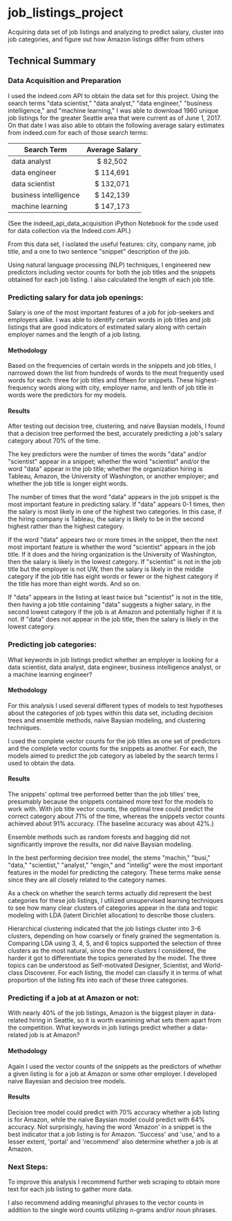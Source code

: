 # job_listings_project
Acquiring data set of job listings and analyzing to predict salary, cluster into job categories, and figure out how Amazon listings differ from others


## Technical Summary

### Data Acquisition and Preparation
I used the indeed.com API to obtain the data set for this project. Using the search terms "data scientist," "data analyst," "data engineer," "business intelligence," and "machine learning," I was able to download 1960 unique job listings for the greater Seattle area that were current as of June 1, 2017. On that date I was also able to obtain the following average salary estimates from indeed.com for each of those search terms:

| Search Term        | Average Salary           |
| ------------- |:-------------:|
| data analyst      | \$ 82,502      |
| data engineer | \$ 114,691      |
| data scientist      | \$ 132,071 |
| business intelligence      | \$ 142,139      |
| machine learning | \$ 147,173      |

(See the indeed_api_data_acquisition iPython Notebook for the code used for data collection via the Indeed.com API.)

From this data set, I isolated the useful features: city, company name, job title, and a one to two sentence "snippet" description of the job.

Using natural language processing (NLP) techniques, I engineered new predictors including vector counts for both the job titles and the snippets obtained for each job listing. I also calculated the length of each job title.

### Predicting salary for data job openings:
Salary is one of the most important features of a job for job-seekers and employers alike. I was able to identify certain words in job titles and job listings that are good indicators of estimated salary along with certain employer names and the length of a job listing.

#### Methodology
Based on the frequencies of certain words in the snippets and job titles, I narrowed down the list from hundreds of words to the most frequently used words for each: three for job titles and fifteen for snippets. These highest-frequency words along with city, employer name, and lenth of job title in words were the predictors for my models.

#### Results
After testing out decision tree, clustering, and naive Baysian models, I found that a decision tree performed the best, accurately predicting a job's salary category about 70% of the time.

The key predictors were the number of times the words "data" and/or "scientist" appear in a snippet; whether the word "scientist" and/or the word "data" appear in the job title; whether the organization hiring is Tableau, Amazon, the University of Washington, or another employer; and whether the job title is longer eight words.


The number of times that the word "data" appears in the job snippet is the most important feature in predicting salary. If "data" appears 0-1 times, then the salary is most likely in one of the highest two categories. In this case, if the hiring company is Tableau, the salary is likely to be in the second highest rather than the highest category.


If the word "data" appears two or more times in the snippet, then the next most important feature is whether the word "scientist" appears in the job title. If it does and the hiring organization is the University of Washington, then the salary is likely in the lowest category. If "scientist" is not in the job title but the employer is not UW, then the salary is likely in the middle category if the job title has eight words or fewer or the highest category if the title has more than eight words. And so on.


If "data" appears in the listing at least twice but "scientist" is not in the title, then having a job title containing "data" suggests a higher salary, in the second lowest category if the job is at Amazon and potentially higher if it is not. If "data" does not appear in the job title, then the salary is likely in the lowest category.



### Predicting job categories:
What keywords in job listings predict whether an employer is looking for a data scientist, data analyst, data engineer, business intelligence analyst, or a machine learning engineer?

#### Methodology
For this analysis I used several different types of models to test hypotheses about the categories of job types within this data set, including decision trees and ensemble methods, naive Baysian modeling, and clustering techniques.

I used the complete vector counts for the job titles as one set of predictors and the complete vector counts for the snippets as another. For each, the models aimed to predict the job category as labeled by the search terms I used to obtain the data.

#### Results
The snippets' optimal tree performed better than the job titles' tree, presumably because the snippets contained more text for the models to work with. With job title vector counts, the optimal tree could predict the correct category about 71% of the time, whereas the snippets vector counts achieved about 91% accuracy. (The baseline accuracy was about 42%.)

Ensemble methods such as random forests and bagging did not significantly improve the results, nor did naive Baysian modeling.

In the best performing decision tree model, the stems "machin," "busi," "data," "scientist," "analyst," "engin," and "intellig" were the most important features in the model for predicting the category. These terms make sense since they are all closely related to the category names.

As a check on whether the search terms actually did represent the best categories for these job listings, I utilized unsupervised learning techniques to see how many clear clusters of categories appear in the data and topic modeling with LDA (latent Dirichlet allocation) to describe those clusters.

Hierarchical clustering indicated that the job listings cluster into 3-6 clusters, depending on how coarsely or finely grained the segmentation is. Comparing LDA using 3, 4, 5, and 6 topics supported the selection of three clusters as the most natural, since the more clusters I considered, the harder it got to differentiate the topics generated by the model. The three topics can be understood as Self-motivated Designer, Scientist, and World-class Discoverer. For each listing, the model can classify it in terms of what proportion of the listing fits into each of these three categories.


### Predicting if a job at at Amazon or not:

With nearly 40% of the job listings, Amazon is the biggest player in data-related hiring in Seattle, so it is worth examining what sets them apart from the competition. What keywords in job listings predict whether a data-related job is at Amazon?

#### Methodology
Again I used the vector counts of the snippets as the predictors of whether a given listing is for a job at Amazon or some other employer. I developed naive Bayesian and decision tree models.

#### Results
Decision tree model could predict with 70% accuracy whether a job listing is for Amazon, while the naive Baysian model could predict with 64% accuracy. Not surprisingly, having the word 'Amazon' in a snippet is the best indicator that a job listing is for Amazon. 'Success' and 'use,' and to a lesser extent, 'portal' and 'recommend' also determine whether a job is at Amazon.


### Next Steps:
To improve this analysis I recommend further web scraping to obtain more text for each job listing to gather more data.

I also recommend adding meaningful phrases to the vector counts in addition to the single word counts utilizing n-grams and/or noun phrases.
